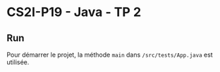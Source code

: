 # CS2I-P19 - Java - TP 2

## Run
Pour démarrer le projet, la méthode `main` dans `/src/tests/App.java` est utilisée.